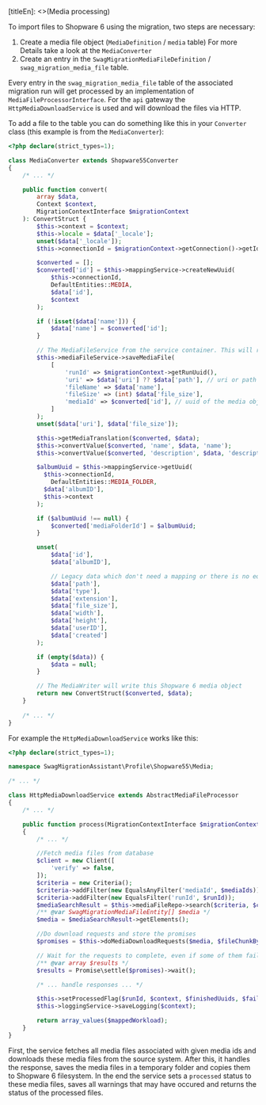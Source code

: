 [titleEn]: <>(Media processing)

To import files to Shopware 6 using the migration, two steps are necessary:
1. Create a media file object (`MediaDefinition` / `media` table)
For more Details take a look at the `MediaConverter`
2. Create an entry in the `SwagMigrationMediaFileDefinition` / `swag_migration_media_file` table.

Every entry in the `swag_migration_media_file` table of the associated migration run will get processed by an implementation
of `MediaFileProcessorInterface`. For the `api` gateway the `HttpMediaDownloadService` is used and will download
the files via HTTP.

To add a file to the table you can do something like this in your `Converter` class (this example is from the `MediaConverter`):
```php
<?php declare(strict_types=1);

class MediaConverter extends Shopware55Converter
{
    /* ... */

    public function convert(
        array $data,
        Context $context,
        MigrationContextInterface $migrationContext
    ): ConvertStruct {
        $this->context = $context;
        $this->locale = $data['_locale'];
        unset($data['_locale']);
        $this->connectionId = $migrationContext->getConnection()->getId();

        $converted = [];
        $converted['id'] = $this->mappingService->createNewUuid(
            $this->connectionId,
            DefaultEntities::MEDIA,
            $data['id'],
            $context
        );

        if (!isset($data['name'])) {
            $data['name'] = $converted['id'];
        }

        // The MediaFileService from the service container. This will register the file for download
        $this->mediaFileService->saveMediaFile(
            [
                'runId' => $migrationContext->getRunUuid(),
                'uri' => $data['uri'] ?? $data['path'], // uri or path to the file (because of the different implementations of the gateways)
                'fileName' => $data['name'],
                'fileSize' => (int) $data['file_size'],
                'mediaId' => $converted['id'], // uuid of the media object in Shopware 6
            ]
        );
        unset($data['uri'], $data['file_size']);

        $this->getMediaTranslation($converted, $data);
        $this->convertValue($converted, 'name', $data, 'name');
        $this->convertValue($converted, 'description', $data, 'description');

        $albumUuid = $this->mappingService->getUuid(
          $this->connectionId,
            DefaultEntities::MEDIA_FOLDER,
          $data['albumID'],
          $this->context
        );

        if ($albumUuid !== null) {
            $converted['mediaFolderId'] = $albumUuid;
        }

        unset(
            $data['id'],
            $data['albumID'],

            // Legacy data which don't need a mapping or there is no equivalent field
            $data['path'],
            $data['type'],
            $data['extension'],
            $data['file_size'],
            $data['width'],
            $data['height'],
            $data['userID'],
            $data['created']
        );

        if (empty($data)) {
            $data = null;
        }

        // The MediaWriter will write this Shopware 6 media object
        return new ConvertStruct($converted, $data);
    }
        
    /* ... */
}
```
For example the `HttpMediaDownloadService` works like this:
```php
<?php declare(strict_types=1);

namespace SwagMigrationAssistant\Profile\Shopware55\Media;

/* ... */

class HttpMediaDownloadService extends AbstractMediaFileProcessor
{
    /* ... */

    public function process(MigrationContextInterface $migrationContext, Context $context, array $workload, int $fileChunkByteSize): array
    {
        /* ... */

        //Fetch media files from database
        $client = new Client([
            'verify' => false,
        ]);
        $criteria = new Criteria();
        $criteria->addFilter(new EqualsAnyFilter('mediaId', $mediaIds));
        $criteria->addFilter(new EqualsFilter('runId', $runId));
        $mediaSearchResult = $this->mediaFileRepo->search($criteria, $context);
        /** @var SwagMigrationMediaFileEntity[] $media */
        $media = $mediaSearchResult->getElements();

        //Do download requests and store the promises
        $promises = $this->doMediaDownloadRequests($media, $fileChunkByteSize, $mappedWorkload, $client);

        // Wait for the requests to complete, even if some of them fail
        /** @var array $results */
        $results = Promise\settle($promises)->wait();

        /* ... handle responses ... */

        $this->setProcessedFlag($runId, $context, $finishedUuids, $failureUuids);
        $this->loggingService->saveLogging($context);

        return array_values($mappedWorkload);
    }
}
```
First, the service fetches all media files associated with given media ids and downloads these media files from the source system.
After this, it handles the response, saves the media files in a temporary folder and copies them to Shopware 6 filesystem.
In the end the service sets a `processed` status to these media files, saves all warnings that may have occured and
returns the status of the processed files.